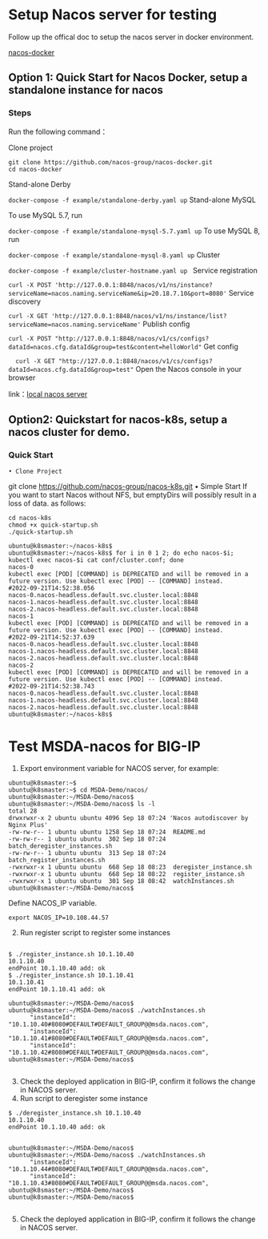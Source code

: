 # Setup Nacos server for testing

Follow up the offical doc to setup the nacos server in docker environment.

[nacos-docker](https://nacos.io/zh-cn/docs/quick-start-docker.html)

## Option 1: Quick Start for Nacos Docker, setup a standalone instance for nacos
### Steps

Run the following command：

Clone project

```
git clone https://github.com/nacos-group/nacos-docker.git
cd nacos-docker
```
Stand-alone Derby

`docker-compose -f example/standalone-derby.yaml up`
Stand-alone MySQL

To use MySQL 5.7, run

`docker-compose -f example/standalone-mysql-5.7.yaml up`
To use MySQL 8, run

`docker-compose -f example/standalone-mysql-8.yaml up`
Cluster

`docker-compose -f example/cluster-hostname.yaml up `
Service registration

`curl -X POST 'http://127.0.0.1:8848/nacos/v1/ns/instance?serviceName=nacos.naming.serviceName&ip=20.18.7.10&port=8080'`
Service discovery

`curl -X GET 'http://127.0.0.1:8848/nacos/v1/ns/instance/list?serviceName=nacos.naming.serviceName'`
Publish config

`curl -X POST "http://127.0.0.1:8848/nacos/v1/cs/configs?dataId=nacos.cfg.dataId&group=test&content=helloWorld"`
Get config

`  curl -X GET "http://127.0.0.1:8848/nacos/v1/cs/configs?dataId=nacos.cfg.dataId&group=test"`
Open the Nacos console in your browser

link：[local nacos server](http://127.0.0.1:8848/nacos/)

## Option2: Quickstart for nacos-k8s, setup a nacos cluster for demo.
### Quick Start
	• Clone Project
git clone https://github.com/nacos-group/nacos-k8s.git
	• Simple Start
If you want to start Nacos without NFS, but emptyDirs will possibly result in a loss of data. as follows:
```
cd nacos-k8s
chmod +x quick-startup.sh
./quick-startup.sh

ubuntu@k8smaster:~/nacos-k8s$ 
ubuntu@k8smaster:~/nacos-k8s$ for i in 0 1 2; do echo nacos-$i; kubectl exec nacos-$i cat conf/cluster.conf; done
nacos-0
kubectl exec [POD] [COMMAND] is DEPRECATED and will be removed in a future version. Use kubectl exec [POD] -- [COMMAND] instead.
#2022-09-21T14:52:38.056
nacos-0.nacos-headless.default.svc.cluster.local:8848
nacos-1.nacos-headless.default.svc.cluster.local:8848
nacos-2.nacos-headless.default.svc.cluster.local:8848
nacos-1
kubectl exec [POD] [COMMAND] is DEPRECATED and will be removed in a future version. Use kubectl exec [POD] -- [COMMAND] instead.
#2022-09-21T14:52:37.639
nacos-0.nacos-headless.default.svc.cluster.local:8848
nacos-1.nacos-headless.default.svc.cluster.local:8848
nacos-2.nacos-headless.default.svc.cluster.local:8848
nacos-2
kubectl exec [POD] [COMMAND] is DEPRECATED and will be removed in a future version. Use kubectl exec [POD] -- [COMMAND] instead.
#2022-09-21T14:52:38.743
nacos-0.nacos-headless.default.svc.cluster.local:8848
nacos-1.nacos-headless.default.svc.cluster.local:8848
nacos-2.nacos-headless.default.svc.cluster.local:8848
ubuntu@k8smaster:~/nacos-k8s$ 

```

# Test MSDA-nacos for BIG-IP

1. Export environment variable for NACOS server, for example:

```
ubuntu@k8smaster:~$ 
ubuntu@k8smaster:~$ cd MSDA-Demo/nacos/
ubuntu@k8smaster:~/MSDA-Demo/nacos$ 
ubuntu@k8smaster:~/MSDA-Demo/nacos$ ls -l
total 28
drwxrwxr-x 2 ubuntu ubuntu 4096 Sep 18 07:24 'Nacos autodiscover by Nginx Plus'
-rw-rw-r-- 1 ubuntu ubuntu 1258 Sep 18 07:24  README.md
-rw-rw-r-- 1 ubuntu ubuntu  302 Sep 18 07:24  batch_deregister_instances.sh
-rw-rw-r-- 1 ubuntu ubuntu  313 Sep 18 07:24  batch_register_instances.sh
-rwxrwxr-x 1 ubuntu ubuntu  668 Sep 18 08:23  deregister_instance.sh
-rwxrwxr-x 1 ubuntu ubuntu  668 Sep 18 08:22  register_instance.sh
-rwxrwxr-x 1 ubuntu ubuntu  301 Sep 18 08:42  watchInstances.sh
ubuntu@k8smaster:~/MSDA-Demo/nacos$ 

```
Define NACOS_IP variable.

`export NACOS_IP=10.108.44.57`

2. Run register script to register some instances

```

$ ./register_instance.sh 10.1.10.40
10.1.10.40
endPoint 10.1.10.40 add: ok
$ ./register_instance.sh 10.1.10.41
10.1.10.41
endPoint 10.1.10.41 add: ok

ubuntu@k8smaster:~/MSDA-Demo/nacos$ 
ubuntu@k8smaster:~/MSDA-Demo/nacos$ ./watchInstances.sh 
      "instanceId": "10.1.10.40#8080#DEFAULT#DEFAULT_GROUP@@msda.nacos.com",
      "instanceId": "10.1.10.41#8080#DEFAULT#DEFAULT_GROUP@@msda.nacos.com",
      "instanceId": "10.1.10.42#8080#DEFAULT#DEFAULT_GROUP@@msda.nacos.com",
ubuntu@k8smaster:~/MSDA-Demo/nacos$ 


```
3. Check the deployed application in BIG-IP, confirm it follows the change in NACOS server.
4. Run script to deregister some instance

```
$ ./deregister_instance.sh 10.1.10.40
10.1.10.40
endPoint 10.1.10.40 add: ok


ubuntu@k8smaster:~/MSDA-Demo/nacos$ 
ubuntu@k8smaster:~/MSDA-Demo/nacos$ ./watchInstances.sh 
      "instanceId": "10.1.10.44#8080#DEFAULT#DEFAULT_GROUP@@msda.nacos.com",
      "instanceId": "10.1.10.43#8080#DEFAULT#DEFAULT_GROUP@@msda.nacos.com",
ubuntu@k8smaster:~/MSDA-Demo/nacos$ 
ubuntu@k8smaster:~/MSDA-Demo/nacos$ 


```
5. Check the deployed application in BIG-IP, confirm it follows the change in NACOS server.
